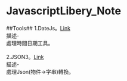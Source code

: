 JavascriptLibery_Note
=====================

##Tools##
1.DateJs。[Link](http://www.datejs.com/)
<br>
描述-
<br>
處理時間日期工具。
<br>
<br>
2.JSON3。[Link](http://bestiejs.github.io/json3/)
<br>
描述-
<br>
處理Json(物件->字串)轉換。
<br>
<br>


